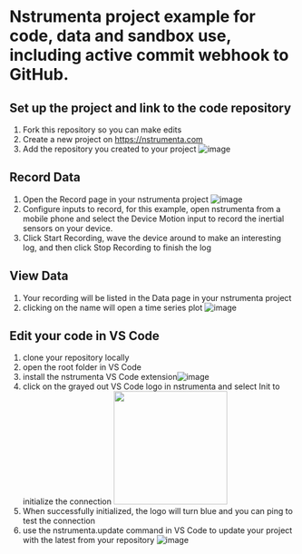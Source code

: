 # Nstrumenta project example for code, data and sandbox use, including active commit webhook to GitHub.

## Set up the project and link to the code repository
1. Fork this repository so you can make edits
2. Create a new project on https://nstrumenta.com
3. Add the repository you created to your project
![image](https://user-images.githubusercontent.com/41758588/123736482-0bb30200-d856-11eb-8f1c-634953fbffa4.png)

## Record Data
1. Open the Record page in your nstrumenta project
![image](https://user-images.githubusercontent.com/41758588/123739589-bb3ea300-d85b-11eb-8eac-8ed537c47ef4.png)
2. Configure inputs to record, for this example, open nstrumenta from a mobile phone and select the Device Motion input to record the inertial sensors on your device.
3. Click Start Recording, wave the device around to make an interesting log, and then click Stop Recording to finish the log

## View Data
1. Your recording will be listed in the Data page in your nstrumenta project
2. clicking on the name will open a time series plot
![image](https://user-images.githubusercontent.com/41758588/123737404-c263b200-d857-11eb-978c-5ab62d52ffbc.png)

## Edit your code in VS Code
1. clone your repository locally
2. open the root folder in VS Code
3. install the nstrumenta VS Code extension![image](https://user-images.githubusercontent.com/41758588/123737979-d22fc600-d858-11eb-876b-a7c29f867d8b.png)
4. click on the grayed out VS Code logo in nstrumenta and select Init to initialize the connection <img src="https://user-images.githubusercontent.com/41758588/123738117-10c58080-d859-11eb-9e65-0fb4d8e0b2c1.png" width="200" />
5. When successfully initialized, the logo will turn blue and you can ping to test the connection
6. use the nstrumenta.update command in VS Code to update your project with the latest from your repository
![image](https://user-images.githubusercontent.com/41758588/123738481-b973e000-d859-11eb-9102-ee79888909b7.png)
